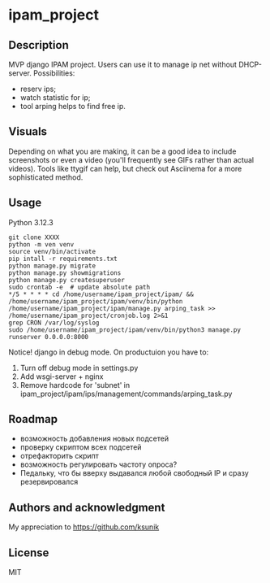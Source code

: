 # ipam_project

## Description
MVP django IPAM project. Users can use it to manage ip net without DHCP-server. Possibilities:
 - reserv ips;
 - watch statistic for ip;
 - tool arping helps to find free ip.

## Visuals
Depending on what you are making, it can be a good idea to include screenshots or even a video (you'll frequently see GIFs rather than actual videos). Tools like ttygif can help, but check out Asciinema for a more sophisticated method.

## Usage
Python 3.12.3
```
git clone XXXX
python -m ven venv
source venv/bin/activate
pip intall -r requirements.txt
python manage.py migrate
python manage.py showmigrations
python manage.py createsuperuser
sudo crontab -e  # update absolute path
*/5 * * * * cd /home/username/ipam_project/ipam/ && /home/username/ipam_project/ipam/venv/bin/python /home/username/ipam_project/ipam/manage.py arping_task >> /home/username/ipam_project/cronjob.log 2>&1
grep CRON /var/log/syslog
sudo /home/username/ipam_project/ipam/venv/bin/python3 manage.py runserver 0.0.0.0:8000
```

Notice! django in debug mode.
On productuion you have to:
1. Turn off debug mode in settings.py
2. Add wsgi-server + nginx
3. Remove hardcode for 'subnet' in ipam_project/ipam/ips/management/commands/arping_task.py

## Roadmap
- возможность добавления новых подсетей
- проверку скриптом всех подсетей
- отрефакторить скрипт
- возможность регулировать частоту опроса?
- Педальку, что бы вверху выдавался любой свободный IP и сразу резервировался


## Authors and acknowledgment
My appreciation to https://github.com/ksunik

## License
MIT
